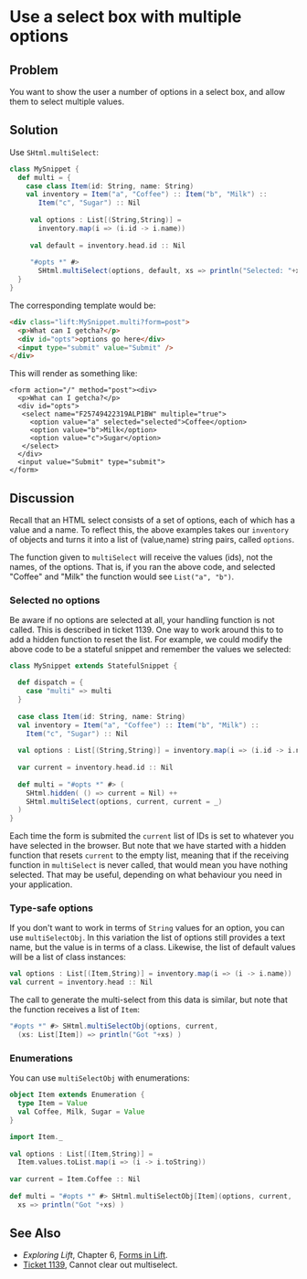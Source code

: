 Use a select box with multiple options
======================================

Problem
-------

You want to show the user a number of options in a select box, and allow them to select multiple values.

Solution
--------

Use `SHtml.multiSelect`:

```scala
class MySnippet {
  def multi = {
    case class Item(id: String, name: String)
    val inventory = Item("a", "Coffee") :: Item("b", "Milk") :: 
       Item("c", "Sugar") :: Nil
    
     val options : List[(String,String)] = 
       inventory.map(i => (i.id -> i.name))
     
     val default = inventory.head.id :: Nil
     
     "#opts *" #> 
       SHtml.multiSelect(options, default, xs => println("Selected: "+xs))
  }
}
```

The corresponding template would be:

```html
<div class="lift:MySnippet.multi?form=post">
  <p>What can I getcha?</p>
  <div id="opts">options go here</div>
  <input type="submit" value="Submit" />
</div>
```

This will render as something like:

```hmtl
<form action="/" method="post"><div>
  <p>What can I getcha?</p>
  <div id="opts">
   <select name="F25749422319ALP1BW" multiple="true">
     <option value="a" selected="selected">Coffee</option>
     <option value="b">Milk</option>
     <option value="c">Sugar</option>
   </select>
  </div>
  <input value="Submit" type="submit">
</form>
```

Discussion
----------

Recall that an HTML select consists of a set of options, each of which has a value and a name. To reflect this, the above examples takes our `inventory` of objects and turns it into a list of (value,name) string pairs, called `options`.

The function given to `multiSelect` will receive the values (ids), not the names, of the options.  That is, if you ran the above code, and selected "Coffee" and "Milk" the function would see `List("a", "b")`.


### Selected no options ###


Be aware if no options are selected at all, your handling function is not called. This is described in ticket 1139. One way to work around this to to add a hidden function to reset the list.  For example, we could modify the above code to be a stateful snippet and remember the values we selected:

```scala
class MySnippet extends StatefulSnippet {

  def dispatch = {
    case "multi" => multi
  }
  
  case class Item(id: String, name: String)
  val inventory = Item("a", "Coffee") :: Item("b", "Milk") :: 
    Item("c", "Sugar") :: Nil
    
  val options : List[(String,String)] = inventory.map(i => (i.id -> i.name))
    
  var current = inventory.head.id :: Nil
  
  def multi = "#opts *" #> (
    SHtml.hidden( () => current = Nil) ++ 
    SHtml.multiSelect(options, current, current = _)
  )
}
```

Each time the form is submited the `current` list of IDs is set to whatever you have selected in the browser.  But note that we have started with a hidden function that resets `current` to the empty list, meaning that if the receiving function in `multiSelect` is never called, that would mean you have nothing selected. That may be useful, depending on what behaviour you need in your application. 

### Type-safe options ###

If you don't want to work in terms of `String` values for an option, you can use `multiSelectObj`.  In this variation the list of options still provides a text name, but the value is in terms of a class. Likewise, the list of default values will be a list of class instances:

```scala
val options : List[(Item,String)] = inventory.map(i => (i -> i.name))
val current = inventory.head :: Nil
```

The call to generate the multi-select from this data is similar, but note that the function receives a list of `Item`:

```scala
"#opts *" #> SHtml.multiSelectObj(options, current, 
  (xs: List[Item]) => println("Got "+xs) )
```


### Enumerations ###

You can use `multiSelectObj` with enumerations:

```scala
object Item extends Enumeration {
  type Item = Value
  val Coffee, Milk, Sugar = Value
}

import Item._
  
val options : List[(Item,String)] = 
  Item.values.toList.map(i => (i -> i.toString))
    
var current = Item.Coffee :: Nil
  
def multi = "#opts *" #> SHtml.multiSelectObj[Item](options, current, 
  xs => println("Got "+xs) )
```


See Also
--------

* _Exploring Lift_, Chapter 6, [Forms in Lift](http://exploring.liftweb.net/master/index-6.html).
* [Ticket 1139](https://www.assembla.com/spaces/liftweb/tickets/1139), Cannot clear out multiselect.

